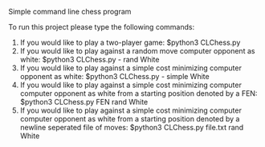 Simple command line chess program

To run this project please type the following commands:

1. If you would like to play a two-player game: $python3 CLChess.py
2. If you would like to play against a random move computer opponent as white: $python3 CLChess.py - rand White
3. If you would like to play against a simple cost minimizing computer opponent as white: $python3 CLChess.py - simple White
4. If you would like to play against a simple cost minimizing computer computer opponent as white from a starting position denoted by a FEN: $python3 CLChess.py FEN rand White
5. If you would like to play against a simple cost minimizing computer computer opponent as white from a starting position denoted by a newline seperated file of moves: $python3 CLChess.py file.txt rand White




